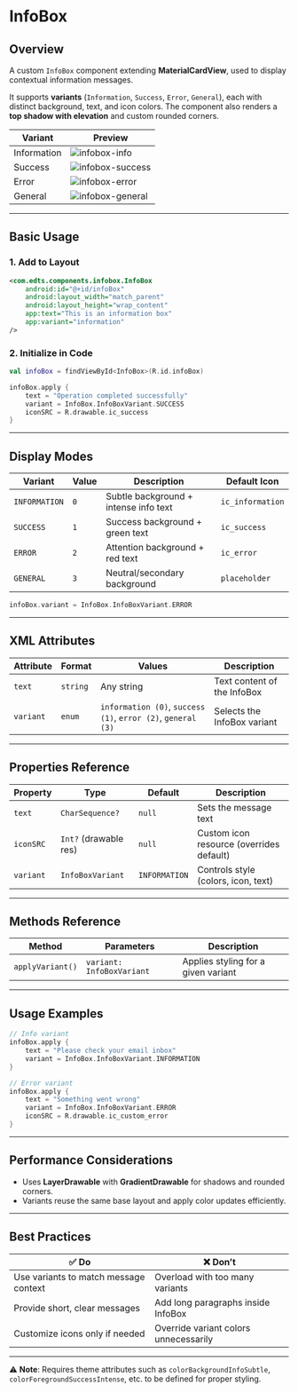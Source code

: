 # InfoBox

## Overview
A custom `InfoBox` component extending **MaterialCardView**, used to display contextual information messages.  

It supports **variants** (`Information`, `Success`, `Error`, `General`), each with distinct background, text, and icon colors. The component also renders a **top shadow with elevation** and custom rounded corners.

| Variant     | Preview                    |
|-------------|----------------------------|
| Information | ![infobox-info](https://res.cloudinary.com/dpdbzlnhr/image/upload/c_scale,w_400/v1759229997/Screenshot_2025-09-30_at_17.59.30_jr5gqt.png)       |
| Success     | ![infobox-success](https://res.cloudinary.com/dpdbzlnhr/image/upload/c_scale,w_400/v1759229996/Screenshot_2025-09-30_at_17.59.18_w6vszx.png)    |
| Error       | ![infobox-error](https://res.cloudinary.com/dpdbzlnhr/image/upload/c_scale,w_400/v1759229996/Screenshot_2025-09-30_at_17.59.09_hls9tf.png)      |
| General     | ![infobox-general](https://res.cloudinary.com/dpdbzlnhr/image/upload/c_scale,w_400/v1759229997/Screenshot_2025-09-30_at_17.59.39_wcabin.png)    |

---

## Basic Usage

### 1. Add to Layout

```xml
<com.edts.components.infobox.InfoBox
    android:id="@+id/infoBox"
    android:layout_width="match_parent"
    android:layout_height="wrap_content"
    app:text="This is an information box"
    app:variant="information"
/>
```

### 2. Initialize in Code

```kotlin
val infoBox = findViewById<InfoBox>(R.id.infoBox)

infoBox.apply {
    text = "Operation completed successfully"
    variant = InfoBox.InfoBoxVariant.SUCCESS
    iconSRC = R.drawable.ic_success
}
```

---

## Display Modes

| Variant | Value | Description | Default Icon |
| ------- | ----- | ----------- | ------------- |
| `INFORMATION` | `0` | Subtle background + intense info text | `ic_information` |
| `SUCCESS` | `1` | Success background + green text | `ic_success` |
| `ERROR` | `2` | Attention background + red text | `ic_error` |
| `GENERAL` | `3` | Neutral/secondary background | `placeholder` |

```kotlin
infoBox.variant = InfoBox.InfoBoxVariant.ERROR
```

---

## XML Attributes

| Attribute | Format | Values | Description |
| --------- | ------ | ------ | ----------- |
| `text` | `string` | Any string | Text content of the InfoBox |
| `variant` | `enum` | `information (0)`, `success (1)`, `error (2)`, `general (3)` | Selects the InfoBox variant |

---

## Properties Reference

| Property | Type | Default | Description |
| -------- | ---- | ------- | ----------- |
| `text` | `CharSequence?` | `null` | Sets the message text |
| `iconSRC` | `Int?` (drawable res) | `null` | Custom icon resource (overrides default) |
| `variant` | `InfoBoxVariant` | `INFORMATION` | Controls style (colors, icon, text) |

---

## Methods Reference

| Method | Parameters | Description |
| ------ | --------- | ----------- |
| `applyVariant()` | `variant: InfoBoxVariant` | Applies styling for a given variant |

---

## Usage Examples

```kotlin
// Info variant
infoBox.apply {
    text = "Please check your email inbox"
    variant = InfoBox.InfoBoxVariant.INFORMATION
}

// Error variant
infoBox.apply {
    text = "Something went wrong"
    variant = InfoBox.InfoBoxVariant.ERROR
    iconSRC = R.drawable.ic_custom_error
}
```

---

## Performance Considerations
- Uses **LayerDrawable** with **GradientDrawable** for shadows and rounded corners.  
- Variants reuse the same base layout and apply color updates efficiently.  

---

## Best Practices

| ✅ Do | ❌ Don’t |
| ----- | ------- |
| Use variants to match message context | Overload with too many variants |
| Provide short, clear messages | Add long paragraphs inside InfoBox |
| Customize icons only if needed | Override variant colors unnecessarily |

---

⚠️ **Note**: Requires theme attributes such as `colorBackgroundInfoSubtle`, `colorForegroundSuccessIntense`, etc. to be defined for proper styling.
